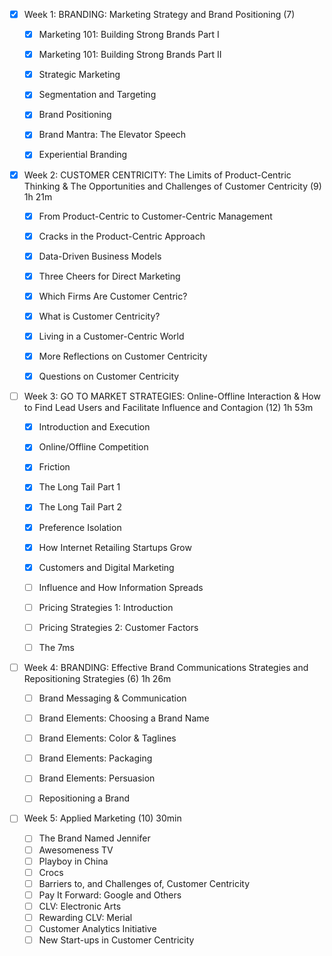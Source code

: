 - [x] Week 1: BRANDING: Marketing Strategy and Brand Positioning (7)

  - [x] Marketing 101: Building Strong Brands Part I 

  - [x] Marketing 101: Building Strong Brands Part II

  - [x] Strategic Marketing

  - [x] Segmentation and Targeting

  - [x] Brand Positioning

  - [x] Brand Mantra: The Elevator Speech

  - [x] Experiential Branding

- [x] Week 2: CUSTOMER CENTRICITY: The Limits of Product-Centric Thinking & The Opportunities and Challenges of Customer Centricity (9) 1h 21m

  - [x] From Product-Centric to Customer-Centric Management

  - [x] Cracks in the Product-Centric Approach

  - [x] Data-Driven Business Models

  - [x] Three Cheers for Direct Marketing

  - [x] Which Firms Are Customer Centric?

  - [x] What is Customer Centricity?

  - [x] Living in a Customer-Centric World

  - [x] More Reflections on Customer Centricity

  - [x] Questions on Customer Centricity

- [ ] Week 3: GO TO MARKET STRATEGIES: Online-Offline Interaction & How to Find Lead Users and Facilitate Influence and Contagion (12) 1h 53m

  - [x] Introduction and Execution

  - [x] Online/Offline Competition

  - [x] Friction

  - [x] The Long Tail Part 1

  - [x] The Long Tail Part 2

  - [x] Preference Isolation

  - [x] How Internet Retailing Startups Grow

  - [x] Customers and Digital Marketing

  - [ ] Influence and How Information Spreads

  - [ ] Pricing Strategies 1: Introduction

  - [ ] Pricing Strategies 2: Customer Factors

  - [ ] The 7ms

- [ ] Week 4: BRANDING: Effective Brand Communications Strategies and Repositioning Strategies (6) 1h 26m

  - [ ] Brand Messaging & Communication

  - [ ] Brand Elements: Choosing a Brand Name

  - [ ] Brand Elements: Color & Taglines

  - [ ] Brand Elements: Packaging

  - [ ] Brand Elements: Persuasion

  - [ ] Repositioning a Brand

- [ ] Week 5: Applied Marketing (10) 30min

  - [ ] The Brand Named Jennifer
  - [ ] Awesomeness TV
  - [ ] Playboy in China
  - [ ] Crocs
  - [ ] Barriers to, and Challenges of, Customer Centricity
  - [ ] Pay It Forward: Google and Others
  - [ ] CLV: Electronic Arts
  - [ ] Rewarding CLV: Merial
  - [ ] Customer Analytics Initiative
  - [ ] New Start-ups in Customer Centricity